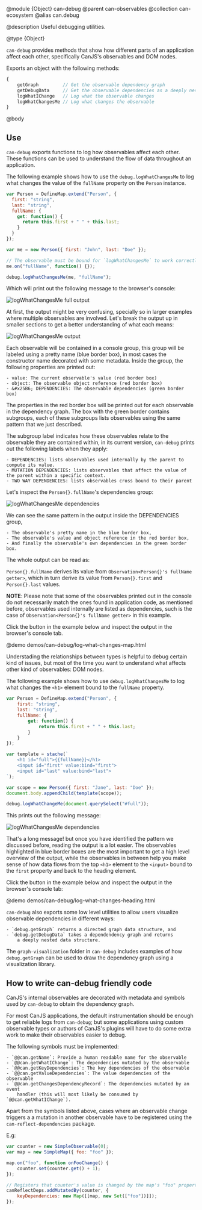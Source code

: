 @module {Object} can-debug
@parent can-observables
@collection can-ecosystem
@alias can.debug

@description Useful debugging utilities.

@type {Object}

`can-debug` provides methods that show how different parts of an application
affect each other, specifically CanJS's observables and DOM nodes.

Exports an object with the following methods:

```js
{
	getGraph         // Get the observable dependency graph
	getDebugData     // Get the observable dependencies as a deeply nested object
	logWhatIChange   // Log what the observable changes
	logWhatChangesMe // Log what changes the observable
}
```

@body

## Use

`can-debug` exports functions to log how observables affect each other. These 
functions can be used to understand the flow of data throughout an application.

The following example shows how to use the `debug.logWhatChangesMe` to log what 
changes the value of the `fullName` property on the `Person` instance.

```js
var Person = DefineMap.extend("Person", {
  first: "string",
  last: "string",
  fullName: {
    get: function() {
      return this.first + " " + this.last;
    }
  }
});

var me = new Person({ first: "John", last: "Doe" });

// The observable must be bound for `logWhatChangesMe` to work correctly.
me.on("fullName", function() {});

debug.logWhatChangesMe(me, "fullName");
```

Which will print out the following message to the browser's console:

![logWhatChangesMe full output](../node_modules/can-debug/doc/what-changes-me-full.png)

At first, the output might be very confusing, specially so in larger examples where
multiple observables are involved. Let's break the output up in smaller sections to get 
a better understanding of what each means:

![logWhatChangesMe output](../node_modules/can-debug/doc/what-changes-me-top.png)

Each observable will be contained in a console group, this group will be labeled
using a pretty name (blue border box), in most cases the constructor name decorated 
with some metadata. Inside the group, the following properties are printed out:

	- value: The current observable's value (red border box)
	- object: The observable object reference (red border box)
	- &#x25B6; DEPENDENCIES: The observable dependencies (green border box)

The properties in the red border box will be printed out for each observable in
the dependency graph. The box with the green border contains subgroups, each of 
these subgroups lists observables using the same pattern that we just described.

The subgroup label indicates how these observables relate to the observable they are 
contained within, in its current version, `can-debug` prints out the following labels
when they apply: 

	- DEPENDENCIES: lists observables used internally by the parent to compute its value.
	- MUTATION DEPENDENCIES: lists observables that affect the value of the parent within a specific context.
	- TWO WAY DEPENDENCIES: lists observables cross bound to their parent

Let's inspect the `Person{}.fullName`'s dependencies group:

![logWhatChangesMe dependencies](../node_modules/can-debug/doc/what-changes-me-deps.png)

We can see the same pattern in the output inside the DEPENDENCIES group,

	- The observable's pretty name in the blue border box,
	- The observable's value and object reference in the red border box,
	- And finally the observable's own dependencies in the green border box.

The whole output can be read as:

`Person{}.fullName` derives its value from `Observation<Person{}'s fullName getter>`,
which in turn derive its value from `Person{}.first` and `Person{}.last` values.

**NOTE**: Please note that some of the observables printed out in the console do not 
necessarily match the ones found in application code, as mentioned before, observables 
used internally are listed as dependencies, such is the case of `Observation<Person{}'s fullName getter>` in this example.

Click the button in the example below and inspect the output in the browser's 
console tab.

@demo demos/can-debug/log-what-changes-map.html

Understading the relationships between types is helpful to debug certain kind of 
issues, but most of the time you want to understand what affects other kind of 
observables: DOM nodes.

The following example shows how to use `debug.logWhatChangesMe` to log what 
changes the `<h1>` element bound to the `fullName` property.

```js
var Person = DefineMap.extend("Person", {
	first: "string",
	last: "string",
	fullName: {
		get: function() {
			return this.first + " " + this.last;
		}
	}
});

var template = stache(`
	<h1 id="full">{{fullName}}</h1>
	<input id="first" value:bind="first">
	<input id="last" value:bind="last">
`);

var scope = new Person({ first: "Jane", last: "Doe" });
document.body.appendChild(template(scope));

debug.logWhatChangeMe(document.querySelect("#full"));
```

This prints out the following message:

![logWhatChangesMe dependencies](../node_modules/can-debug/doc/what-changes-me-input.png)

That's a long message! but once you have identified the pattern we discussed before, reading
the output is a lot easier. The observables highlighted in blue border boxes are the most
important to get a high level overview of the output, while the observables in between help 
you make sense of how data flows from the top `<h1>` element to the `<input>` bound to the
`first` property and back to the heading element. 

Click the button in the example below and inspect the output in the browser's console tab:

@demo demos/can-debug/log-what-changes-heading.html

`can-debug` also exports some low level utilities to allow users visualize 
observable dependencies in different ways:

	- `debug.getGraph` returns a directed graph data structure, and 
	- `debug.getDebugData` takes a dependendency graph and returns 
		a deeply nested data structure.

The `graph-visualization` folder in `can-debug` includes examples of how 
`debug.getGraph` can be used to draw the dependency graph using a visualization
library.

## How to write can-debug friendly code

CanJS's internal observables are decorated with metadata and symbols used by
`can-debug` to obtain the dependency graph. 

For most CanJS applications, the default instrumentation should be enough
to get reliable logs from `can-debug`; but some applications using custom 
observable types or authors of CanJS's plugins will have to do some extra work
to make their observables easier to debug.

The following symbols must be implemented:

	- `@@can.getName`: Provide a human readable name for the observable
	- `@@can.getWhatIChange`: The dependencies mutated by the observable
	- `@@can.getKeyDependencies`: The key dependencies of the observable
	- `@@can.getValueDependencies`: The value dependencies of the observable	
	- `@@can.getChangesDependencyRecord`: The dependencies mutated by an event 
		handler (this will most likely be consumed by `@@can.getWhatIChange`).

Apart from the symbols listed above, cases where an observable change triggers a
a mutation in another observable have to be registered using the
`can-reflect-dependencies` package.

E.g:

```js
var counter = new SimpleObservable(0);
var map = new SimpleMap({ foo: "foo" });

map.on("foo", function onFooChange() {
	counter.set(counter.get() + 1);
});

// Registers that counter's value is changed by the map's "foo" property
canReflectDeps.addMutatedBy(counter, {
	keyDependencies: new Map([[map, new Set(["foo"])]]);
});
```
